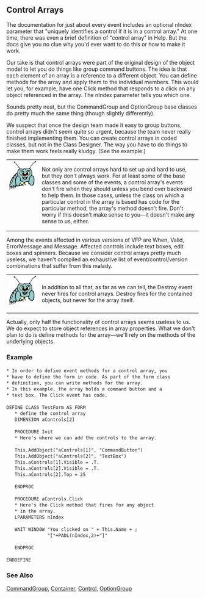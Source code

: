 ## Control Arrays

The documentation for just about every event includes an optional nIndex parameter that "uniquely identifies a control if it is in a control array." At one time, there was even a brief definition of "control array" in Help. But the docs give you no clue why you'd ever want to do this or how to make it work.

Our take is that control arrays were part of the original design of the object model to let you do things like group command buttons. The idea is that each element of an array is a reference to a different object. You can define methods for the array and apply them to the individual members. This would let you, for example, have one Click method that responds to a click on any object referenced in the array. The nIndex parameter tells you which one.

Sounds pretty neat, but the CommandGroup and OptionGroup base classes do pretty much the same thing (though slightly differently).

We suspect that once the design team made it easy to group buttons, control arrays didn't seem quite so urgent, because the team never really finished implementing them. You can create control arrays in coded classes, but not in the Class Designer. The way you have to do things to make them work feels really kludgy. (See the example.)

<table border=0 cellspacing=0 cellpadding=0 width=100%>
<tr>
  <td width=17% valign=top>
<img width=95 height=77 src="bug.gif"></p>
  </td>
  <td width=83%>
  <p>Not only are control arrays hard to set up and hard to use, but they don't always work. For at least some of the base classes and some of the events, a control array's events don't fire when they should unless you bend over backward to help them. In those cases, unless the class on which a particular control in the array is based has code for the particular method, the array's method doesn't fire. Don't worry if this doesn't make sense to you&mdash;it doesn't make any sense to us, either. </p>
  </td>
 </tr>
</table>

Among the events affected in various versions of VFP are When, Valid, ErrorMessage and Message. Affected controls include text boxes, edit boxes and spinners. Because we consider control arrays pretty much useless, we haven't compiled an exhaustive list of event/control/version combinations that suffer from this malady.

<table border=0 cellspacing=0 cellpadding=0 width=100%>
<tr>
  <td width=17% valign=top>
<img width=95 height=78 src="bug.gif"></p>
  </td>
  <td width=83%>
  <p>In addition to all that, as far as we can tell, the Destroy event never fires for control arrays. Destroy fires for the contained objects, but never for the array itself.</p>
  </td>
 </tr>
</table>

Actually, only half the functionality of control arrays seems useless to us. We do expect to store object references in array properties. What we don't plan to do is define methods for the array&mdash;we'll rely on the methods of the underlying objects.

### Example

```foxpro
* In order to define event methods for a control array, you
* have to define the form in code. As part of the form class
* definition, you can write methods for the array.
* In this example, the array holds a command button and a
* text box. The Click event has code.

DEFINE CLASS TestForm AS FORM
   * define the control array
   DIMENSION aControls[2]

   PROCEDURE Init
   * Here's where we can add the controls to the array.

   This.AddObject("aControls[1]", "CommandButton")
   This.AddObject("aControls[2]", "TextBox")
   This.aControls[1].Visible = .T.
   This.aControls[2].Visible = .T.
   This.aControls[2].Top = 25

   ENDPROC

   PROCEDURE aControls.Click
   * Here's the Click method that fires for any object
   * in the array.
   LPARAMETERS nIndex

   WAIT WINDOW "You clicked on " + This.Name + ;
               "["+PADL(nIndex,2)+"]"

   ENDPROC

ENDDEFINE
```
### See Also

[CommandGroup](s4g484.md), [Container](s4g490.md), [Control](s4g490.md), [OptionGroup](s4g523.md)